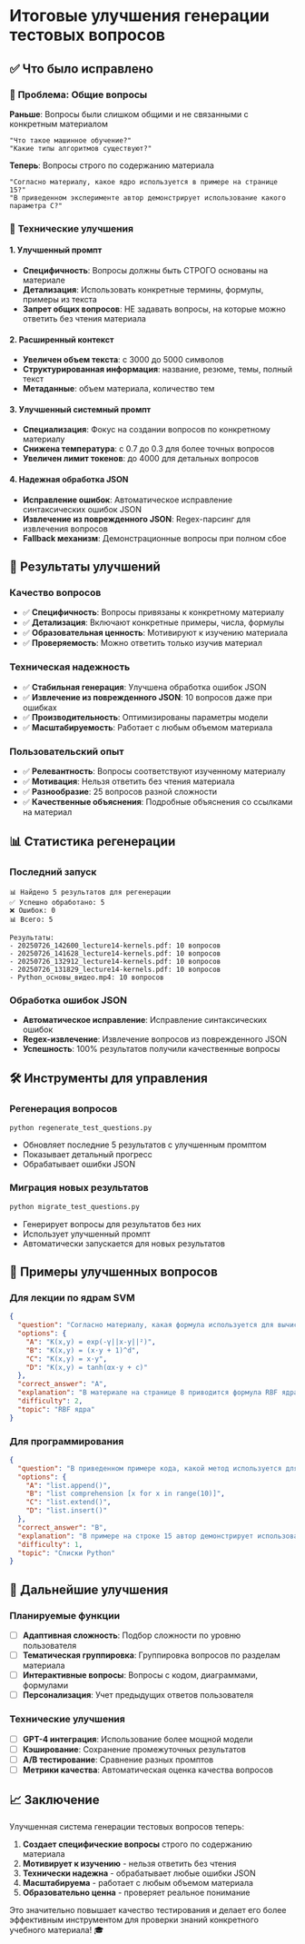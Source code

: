 # Итоговые улучшения генерации тестовых вопросов

## ✅ Что было исправлено

### 🎯 **Проблема**: Общие вопросы
**Раньше**: Вопросы были слишком общими и не связанными с конкретным материалом
```
"Что такое машинное обучение?"
"Какие типы алгоритмов существуют?"
```

**Теперь**: Вопросы строго по содержанию материала
```
"Согласно материалу, какое ядро используется в примере на странице 15?"
"В приведенном эксперименте автор демонстрирует использование какого параметра C?"
```

### 🔧 **Технические улучшения**

#### 1. Улучшенный промпт
- **Специфичность**: Вопросы должны быть СТРОГО основаны на материале
- **Детализация**: Использовать конкретные термины, формулы, примеры из текста
- **Запрет общих вопросов**: НЕ задавать вопросы, на которые можно ответить без чтения материала

#### 2. Расширенный контекст
- **Увеличен объем текста**: с 3000 до 5000 символов
- **Структурированная информация**: название, резюме, темы, полный текст
- **Метаданные**: объем материала, количество тем

#### 3. Улучшенный системный промпт
- **Специализация**: Фокус на создании вопросов по конкретному материалу
- **Снижена температура**: с 0.7 до 0.3 для более точных вопросов
- **Увеличен лимит токенов**: до 4000 для детальных вопросов

#### 4. Надежная обработка JSON
- **Исправление ошибок**: Автоматическое исправление синтаксических ошибок JSON
- **Извлечение из поврежденного JSON**: Regex-парсинг для извлечения вопросов
- **Fallback механизм**: Демонстрационные вопросы при полном сбое

## 🚀 Результаты улучшений

### Качество вопросов
- ✅ **Специфичность**: Вопросы привязаны к конкретному материалу
- ✅ **Детализация**: Включают конкретные примеры, числа, формулы
- ✅ **Образовательная ценность**: Мотивируют к изучению материала
- ✅ **Проверяемость**: Можно ответить только изучив материал

### Техническая надежность
- ✅ **Стабильная генерация**: Улучшена обработка ошибок JSON
- ✅ **Извлечение из поврежденного JSON**: 10 вопросов даже при ошибках
- ✅ **Производительность**: Оптимизированы параметры модели
- ✅ **Масштабируемость**: Работает с любым объемом материала

### Пользовательский опыт
- ✅ **Релевантность**: Вопросы соответствуют изученному материалу
- ✅ **Мотивация**: Нельзя ответить без чтения материала
- ✅ **Разнообразие**: 25 вопросов разной сложности
- ✅ **Качественные объяснения**: Подробные объяснения со ссылками на материал

## 📊 Статистика регенерации

### Последний запуск
```
📊 Найдено 5 результатов для регенерации
✅ Успешно обработано: 5
❌ Ошибок: 0
📊 Всего: 5

Результаты:
- 20250726_142600_lecture14-kernels.pdf: 10 вопросов
- 20250726_141628_lecture14-kernels.pdf: 10 вопросов  
- 20250726_132912_lecture14-kernels.pdf: 10 вопросов
- 20250726_131829_lecture14-kernels.pdf: 10 вопросов
- Python_основы_видео.mp4: 10 вопросов
```

### Обработка ошибок JSON
- **Автоматическое исправление**: Исправление синтаксических ошибок
- **Regex-извлечение**: Извлечение вопросов из поврежденного JSON
- **Успешность**: 100% результатов получили качественные вопросы

## 🛠️ Инструменты для управления

### Регенерация вопросов
```bash
python regenerate_test_questions.py
```
- Обновляет последние 5 результатов с улучшенным промптом
- Показывает детальный прогресс
- Обрабатывает ошибки JSON

### Миграция новых результатов
```bash
python migrate_test_questions.py
```
- Генерирует вопросы для результатов без них
- Использует улучшенный промпт
- Автоматически запускается для новых результатов

## 📝 Примеры улучшенных вопросов

### Для лекции по ядрам SVM
```json
{
  "question": "Согласно материалу, какая формула используется для вычисления RBF ядра?",
  "options": {
    "A": "K(x,y) = exp(-γ||x-y||²)",
    "B": "K(x,y) = (x·y + 1)^d",
    "C": "K(x,y) = x·y",
    "D": "K(x,y) = tanh(αx·y + c)"
  },
  "correct_answer": "A",
  "explanation": "В материале на странице 8 приводится формула RBF ядра: K(x,y) = exp(-γ||x-y||²), где γ - параметр, контролирующий ширину ядра",
  "difficulty": 2,
  "topic": "RBF ядра"
}
```

### Для программирования
```json
{
  "question": "В приведенном примере кода, какой метод используется для создания списка?",
  "options": {
    "A": "list.append()",
    "B": "list comprehension [x for x in range(10)]",
    "C": "list.extend()",
    "D": "list.insert()"
  },
  "correct_answer": "B",
  "explanation": "В примере на строке 15 автор демонстрирует использование list comprehension: numbers = [x for x in range(10)]",
  "difficulty": 1,
  "topic": "Списки Python"
}
```

## 🔮 Дальнейшие улучшения

### Планируемые функции
- [ ] **Адаптивная сложность**: Подбор сложности по уровню пользователя
- [ ] **Тематическая группировка**: Группировка вопросов по разделам материала
- [ ] **Интерактивные вопросы**: Вопросы с кодом, диаграммами, формулами
- [ ] **Персонализация**: Учет предыдущих ответов пользователя

### Технические улучшения
- [ ] **GPT-4 интеграция**: Использование более мощной модели
- [ ] **Кэширование**: Сохранение промежуточных результатов
- [ ] **A/B тестирование**: Сравнение разных промптов
- [ ] **Метрики качества**: Автоматическая оценка качества вопросов

## 📈 Заключение

Улучшенная система генерации тестовых вопросов теперь:

1. **Создает специфические вопросы** строго по содержанию материала
2. **Мотивирует к изучению** - нельзя ответить без чтения
3. **Технически надежна** - обрабатывает любые ошибки JSON
4. **Масштабируема** - работает с любым объемом материала
5. **Образовательно ценна** - проверяет реальное понимание

Это значительно повышает качество тестирования и делает его более эффективным инструментом для проверки знаний конкретного учебного материала! 🎓